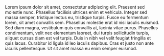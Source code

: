 Lorem ipsum dolor sit amet, consectetur adipiscing elit. Praesent sed molestie nunc. Phasellus facilisis ultrices enim et vehicula. Integer sed massa semper, tristique lectus eu, tristique turpis. Fusce eu fermentum lorem, sit amet convallis sem. Phasellus molestie erat id nisi iaculis euismod. Sed diam magna, vestibulum quis convallis at, lacinia vitae purus. Phasellus condimentum, velit nec elementum laoreet, dui turpis sollicitudin turpis, aliquet cursus diam est vel turpis. Duis in nibh vel velit feugiat fringilla et quis lacus. Curabitur id ligula id leo iaculis dapibus. Cras et justo non ante iaculis pellentesque. Ut sit amet massa eu enim semper euismod.

